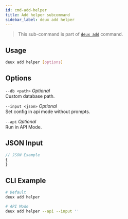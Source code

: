 ```yaml
---
id: cmd-add-helper
title: Add helper subcommand
sidebar_label: deux add helper
---
```


> This sub-command is part of [`deux add`](cmd-add.html) command.

## Usage
```bash
deux add helper [options]
```

## Options
`--db <path>` *Optional*  
Custom database path.

`--input <json>` *Optional*  
Set config in api mode without prompts.

`--api` *Optional*  
Run in API Mode.

## JSON Input
```javascript 
// JSON Example
{
}
```

## CLI Example
```bash
# Default
deux add helper

# API Mode
deux add helper --api --input ''
```
